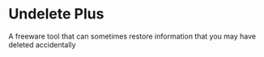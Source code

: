 [Title]: # (Undelete Plus)
[Order]: # (126)

# Undelete Plus

A freeware tool that can sometimes restore information that you may have deleted accidentally
